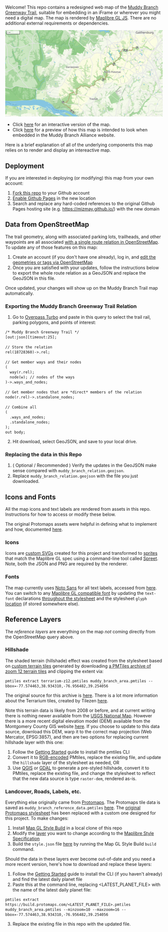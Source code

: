 
Welcome! This repo contains a redesigned web map of the [Muddy Branch Greenway Trail](https://muddybranch.org/maps/), suitable for embedding in an iFrame or wherever you might need a digital map. The map is rendered by [Maplibre GL JS](https://maplibre.org/maplibre-gl-js/docs/). There are no additional external requirements or dependencies.

![Map Preview](Muddy_Branch_Greenway_Trail_Map.png)

- Click [here](https://mizmay.github.io/muddy_branch_maps/) for an interactive version of the map.
- Click [here](https://mizmay.github.io/muddy_branch_maps/muddy_branch_trail.html) for a preview of how this map is intended to look when embedded in the Muddy Branch Alliance website.

Here is a brief explanation of all of the underlying components this map relies on to render and display an intereactive map.

## Deployment

If you are interested in deploying (or modifying) this map from your own account:

1. [Fork this repo](https://docs.github.com/en/pull-requests/collaborating-with-pull-requests/working-with-forks/fork-a-repo#forking-a-repository) to your Github account
3. [Enable Github Pages](https://docs.github.com/en/pages/getting-started-with-github-pages/creating-a-github-pages-site#creating-your-site) in the new location
4. Search and replace any hard-coded references to the original Github Pages hosting site (e.g. https://mizmay.github.io/) with the new domain

## Data from OpenStreetMap

The trail geometry, along with associated parking lots, trailheads, and other waypoints are all associated [with a single route relation in OpenStreetMap](https://www.openstreetmap.org/relation/18728360). To update any of those features on this map:
1. Create an account (if you don't have one already), log in, and [edit the geometries or tags via OpenStreetMap](https://www.openstreetmap.org/relation/18728360)
2. Once you are satisfied with your updates, follow the instructions below to export the whole route relation as a GeoJSON and replace the GeoJSON in this file.

Once updated, your changes will show up on the Muddy Branch Trail map automatically.

### Exporting the Muddy Branch Greenway Trail Relation

1. Go to [Overpass Turbo](https://overpass-turbo.eu/#) and paste in this query to select the trail rail, parking polygons, and points of interest:
```
/* Muddy Branch Greenway Trail */
[out:json][timeout:25];

// Store the relation
rel(18728360)->.rel;

// Get member ways and their nodes
(
  way(r.rel);
  node(w); // nodes of the ways
)->.ways_and_nodes;

// Get member nodes that are *direct* members of the relation
node(r.rel)->.standalone_nodes;

// Combine all
(
  .ways_and_nodes;
  .standalone_nodes;
);
out body;
```

2. Hit download, select GeoJSON, and save to your local drive.

### Replacing the data in this Repo

1. ( Optional / Recommended ) Verify the updates in the GeoJSON make sense compared with `muddy_branch_relation.geojson`.
2. Replace `muddy_branch_relation.geojson` with the file you just downloaded.

## Icons and Fonts

All the map icons and text labels are rendered from assets in this repo. Instructions for how to access or modify these below.

The original Protomaps assets were helpful in defining what to implement and how, documented [here](https://github.com/protomaps/basemaps-assets?tab=readme-ov-file).

### Icons

Icons are [custom SVGs](./assets/icons) created for this project and transformed to [sprites](https://github.com/mizmay/muddy_branch_maps/tree/main/assets/sprites) that match the Maplibre GL spec using a command-line tool called [Spreet](https://github.com/flother/spreet). Note, both the JSON and PNG are required by the renderer.

### Fonts

The map currently uses [Noto Sans](https://fonts.google.com/noto/specimen/Noto+Sans) for all text labels, accessed from [here](./assets/fonts). You can switch to any [Maplibre GL compatible font](https://github.com/maplibre/font-maker) by updating the `text-font` declarations [throughout the stylesheet](./assets/Muddy_Branch_Greenway_Trail_Map/style.json) and the stylesheet `glyph` [location](./assets/Muddy_Branch_Greenway_Trail_Map/style.json#L27) (if stored somewhere else). 

## Reference Layers


The _reference layers_ are everything on the map _not_ coming directly from the OpenStreetMap query above.

### Hillshade

The shaded terrain (hillshade) effect was created from the stylesheet based on [custom terrain tiles](assets/Muddy_Branch_Greenway_Trail_Map/terrarium-extract-z12.pmtiles) generated by downloading [a PMTiles archive of zoom 12 terrain tiles](https://docs.protomaps.com/basemaps/downloads#terrain) and clipping the extent via:
```
pmtiles extract terrarium-z12.pmtiles muddy_branch_area.pmtiles --bbox=-77.574463,38.934310,-76.956482,39.254056
```
The original source for this archive is [here](https://registry.opendata.aws/terrain-tiles/). There is a lot more information about the Terrarium tiles, created by Tilezen [here](https://github.com/tilezen/joerd).

Note this terrain data is likely from 2008 or before, and at current writing there is nothing newer available from the [USGS National Map](https://apps.nationalmap.gov/downloader/). However there is a more recent digital elevation model (DEM) available from the Montgomery County GIS website [here](https://data.imap.maryland.gov/datasets/474bb0b3df484e979a390f39ba4cc47d/explore). If you choose to update to this data source, download this DEM, warp it to the correct map projection (Web Mercator, EPSG:3857), and then are two options for replacing current hillshade layer with this one:
1. Follow the [Getting Started](https://docs.protomaps.com/guide/getting-started) guide to install the pmtiles CLI
2. Convert it to [RGB-encoded](https://github.com/mapbox/rio-rgbify) PMtiles, replace the existing file, and update the `hillshade` layer of the stylesheet as needed, OR
3. Use [QGIS](https://docs.qgis.org/3.40/en/docs/training_manual/rasters/terrain_analysis.html) or [GDAL](https://gdal.org/en/stable/programs/gdaldem.html) to generate a pre-styled hillshade, convert it to PMtiles, replace the existing file, and change the stylesheet to reflect that the new data source is type `raster-dem`, rendered as-is.

### Landcover, Roads, Labels, etc.

Everything else originally came from [Protomaps](https://docs.protomaps.com). The Protomaps tile data is saved as `muddy_branch_reference_data.pmtiles` [here](assets/Muddy_Branch_Greenway_Trail_Map/muddy_branch_reference_data.pmtiles). The [original Protomaps stylesheet](https://github.com/protomaps/basemaps/tree/main/styles) has been replaced with a custom one designed for this project. To make changes:
1. Install [Map GL Style Build](https://github.com/stamen/map-gl-style-build) in a local clone of this repo
2. Modify the [layer](templates/layers) you want to change according to the [Maplibre Style Specification](https://maplibre.org/maplibre-gl-js/docs/style-spec/)
3. Build the `style.json` file [here](assets/Muddy_Branch_Greenway_Trail_Map/style.json) by running the Map GL Style Build `build` command.

Should the data in these layers ever become out-of-date and you need a more recent version, here's how to download and replace these layers:
1. Follow the [Getting Started](https://docs.protomaps.com/guide/getting-started) guide to install the CLI (if you haven't already) and find the latest daily planet file
2. Paste this at the command line, replacing <LATEST_PLANET_FILE> with the name of the latest daily planet file:
```
pmtiles extract https://build.protomaps.com/<LATEST_PLANET_FILE>.pmtiles muddy_branch_area.pmtiles --minzoom=10 --maxzoom=16 --bbox=-77.574463,38.934310,-76.956482,39.254056
```
3. Replace the existing file in this repo with the updated file.


